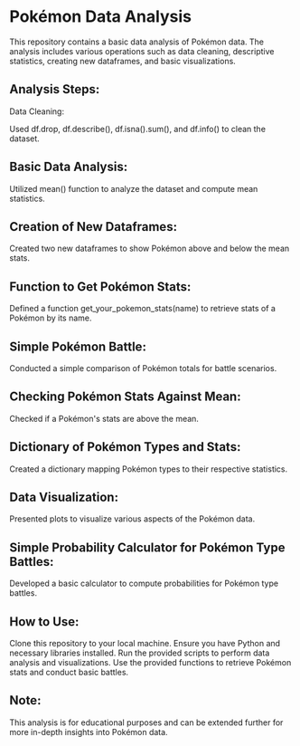 # Pokémon Data Analysis
This repository contains a basic data analysis of Pokémon data. The analysis includes various operations such as data cleaning, descriptive statistics, creating new dataframes, and basic visualizations.

## Analysis Steps:
Data Cleaning:

Used df.drop, df.describe(), df.isna().sum(), and df.info() to clean the dataset.
## Basic Data Analysis:

Utilized mean() function to analyze the dataset and compute mean statistics.
## Creation of New Dataframes:

Created two new dataframes to show Pokémon above and below the mean stats.
## Function to Get Pokémon Stats:

Defined a function get_your_pokemon_stats(name) to retrieve stats of a Pokémon by its name.
## Simple Pokémon Battle:

Conducted a simple comparison of Pokémon totals for battle scenarios.
## Checking Pokémon Stats Against Mean:

Checked if a Pokémon's stats are above the mean.
## Dictionary of Pokémon Types and Stats:

Created a dictionary mapping Pokémon types to their respective statistics.
## Data Visualization:

Presented plots to visualize various aspects of the Pokémon data.
## Simple Probability Calculator for Pokémon Type Battles:

Developed a basic calculator to compute probabilities for Pokémon type battles.
## How to Use:
Clone this repository to your local machine.
Ensure you have Python and necessary libraries installed.
Run the provided scripts to perform data analysis and visualizations.
Use the provided functions to retrieve Pokémon stats and conduct basic battles.
## Note:
This analysis is for educational purposes and can be extended further for more in-depth insights into Pokémon data.




